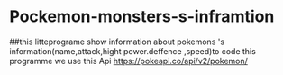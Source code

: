 # Pockemon-monsters-s-inframtion
##this litteprograme show information about pokemons 's information(name,attack,hight power.deffence ,speed)to
code this programme we use this Api https://pokeapi.co/api/v2/pokemon/
